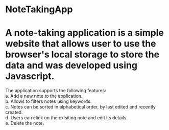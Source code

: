 # NoteTakingApp
# A note-taking application is a simple website that allows user to use the browser's local storage to store the data and was developed using Javascript.
The application supports the following features:
<br />a. Add a new note to the application.
<br />b. Allows to filters notes using keywords.
<br />c. Notes can be sorted in alphabetical order, by last edited and recently created.
<br />d. Users can click on the exisiting note and edit its details.
<br />e. Delete the note.
